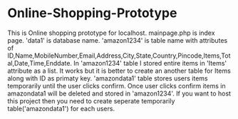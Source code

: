 # Online-Shopping-Prototype
This is Online shopping prototype for localhost.
mainpage.php is index page. 
'data1' is database name.
'amazon1234' is table name with attributes of ID,Name,MobileNumber,Email,Address,City,State,Country,Pincode,Items,Total,Date,Time,Enddate.
In 'amazon1234' table I stored entire items in 'Items' attribute as a list. It works but it is better to create an another table for Items along with ID as primaty key. 
'amazondata1' table stores users items temporarily until the user clicks confirm. Once user clicks confirm items in amazondata1 will be deleted and stored in 'amazon1234'.
If you want to host this project then you need to create seperate temporarily table('amazondata1') for each users.
